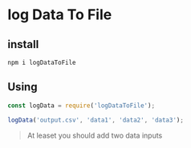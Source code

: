 # log Data To File

## install
```shell
npm i logDataToFile
```

## Using
```js
const logData = require('logDataToFile');

logData('output.csv', 'data1', 'data2', 'data3');
```
>At leaset you should add two data inputs